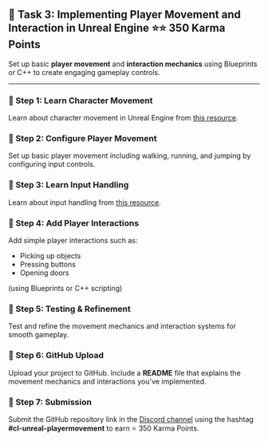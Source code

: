 ## 📑 Task 3: Implementing Player Movement and Interaction in Unreal Engine ⭐⭐ 350 Karma Points

Set up basic **player movement** and **interaction mechanics** using Blueprints or C++ to create engaging gameplay controls.

---

### 📌 Step 1: Learn Character Movement
Learn about character movement in Unreal Engine from [this resource](https://mulearn.org/r/character-movement).

### 📌 Step 2: Configure Player Movement
Set up basic player movement including walking, running, and jumping by configuring input controls.

### 📌 Step 3: Learn Input Handling
Learn about input handling from [this resource](https://mulearn.org/r/input-unreal).

### 📌 Step 4: Add Player Interactions
Add simple player interactions such as:  
- Picking up objects  
- Pressing buttons  
- Opening doors  

(using Blueprints or C++ scripting)

### 📌 Step 5: Testing & Refinement
Test and refine the movement mechanics and interaction systems for smooth gameplay.

### 📌 Step 6: GitHub Upload
Upload your project to GitHub. Include a **README** file that explains the movement mechanics and interactions you've implemented.

### 📌 Step 7: Submission
Submit the GitHub repository link in the [Discord channel](https://discord.com/channels/771670169691881483/1315007911449071706) using the hashtag **#cl-unreal-playermovement** to earn ⭐ 350 Karma Points.
